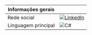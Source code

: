  |Informações gerais  |  |
|--- | ---|
|Rede social | [![LinkedIn](https://img.shields.io/badge/LinkedIn-000?style=for-the-badge&logo=linkedin&logoColor=0E76A8)](https://www.linkedin.com/in/italo-gabriel-647068219/)|
|Linguagem principal|![C#](https://img.shields.io/badge/C%23-000?style=for-the-badge&logo=c-sharp&logoColor=823085)|
